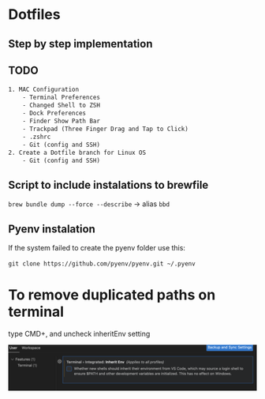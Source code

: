 # Dotfiles

## Step by step implementation



## TODO
	1. MAC Configuration
 		- Terminal Preferences
		- Changed Shell to ZSH
		- Dock Preferences
		- Finder Show Path Bar
		- Trackpad (Three Finger Drag and Tap to Click)
		- .zshrc
		- Git (config and SSH)
	2. Create a Dotfile branch for Linux OS
		- Git (config and SSH)

## Script to include instalations to brewfile

`brew bundle dump --force --describe` -> alias `bbd`

## Pyenv instalation

If the system failed to create the pyenv folder use this:

`git clone https://github.com/pyenv/pyenv.git ~/.pyenv`

# To remove duplicated paths on terminal 

type CMD+, and uncheck inheritEnv setting

![alt text](image.png)
	
